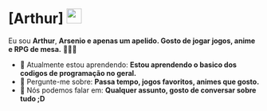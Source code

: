 # [Arthur] <img src="" width="30px">

Eu sou <strong>Arthur</strong>, <strong>Arsenio e apenas um apelido. Gosto de jogar jogos, anime e RPG de mesa.</strong> 👨🏻‍💻 

- 🚀 Atualmente estou aprendendo: <strong>Estou aprendendo o basico dos codigos de programação no geral.</strong> 
- 💬 Pergunte-me sobre: <strong>Passa tempo, jogos favoritos, animes que gosto.</strong>
- 📣 Nós podemos falar em: <strong>Qualquer assunto, gosto de conversar sobre tudo ;D</strong>
